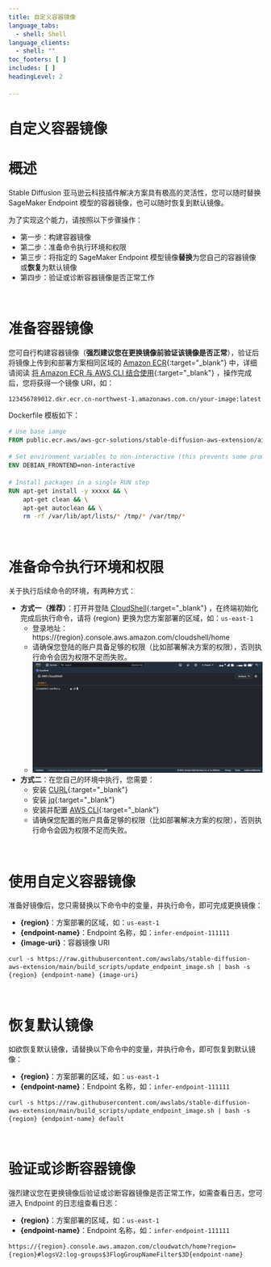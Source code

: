 ```yaml
---
title: 自定义容器镜像
language_tabs:
  - shell: Shell
language_clients:
  - shell: ""
toc_footers: [ ]
includes: [ ]
headingLevel: 2

---
```


<!-- Generator: Widdershins v4.0.1 -->

<h1 id="stable-diffusion-train-and-deploy-api">自定义容器镜像</h1>

# 概述

Stable Diffusion 亚马逊云科技插件解决方案具有极高的灵活性，您可以随时替换 SageMaker Endpoint 模型的容器镜像，也可以随时恢复到默认镜像。

为了实现这个能力，请按照以下步骤操作：

- 第一步：构建容器镜像
- 第二步：准备命令执行环境和权限
- 第三步：将指定的 SageMaker Endpoint 模型镜像**替换**为您自己的容器镜像或**恢复**为默认镜像
- 第四步：验证或诊断容器镜像是否正常工作

<br>

# 准备容器镜像

您可自行构建容器镜像（**强烈建议您在更换镜像前验证该镜像是否正常**），验证后将镜像上传到和部署方案相同区域的 [Amazon ECR](https://console.aws.amazon.com/ecr){:target="_blank"}
中，详细请阅读 [将 Amazon ECR 与 AWS CLI 结合使用](https://docs.aws.amazon.com/zh_cn/AmazonECR/latest/userguide/getting-started-cli.html){:target="_blank"}
，操作完成后，您将获得一个镜像 URI，如：

```shell
123456789012.dkr.ecr.cn-northwest-1.amazonaws.com.cn/your-image:latest
```

Dockerfile 模板如下：

```dockerfile
# Use base iamge
FROM public.ecr.aws/aws-gcr-solutions/stable-diffusion-aws-extension/aigc-webui-inference

# Set environment variables to non-interactive (this prevents some prompts)
ENV DEBIAN_FRONTEND=non-interactive

# Install packages in a single RUN step
RUN apt-get install -y xxxxx && \
    apt-get clean && \
    apt-get autoclean && \
    rm -rf /var/lib/apt/lists/* /tmp/* /var/tmp/*
```

<br>

# 准备命令执行环境和权限

关于执行后续命令的环境，有两种方式：

- **方式一（推荐）**：打开并登陆 [CloudShell](https://docs.aws.amazon.com/zh_cn/cloudshell/latest/userguide/welcome.html){:target="_blank"} ，在终端初始化完成后执行命令，请将 {region} 更换为您方案部署的区域，如：`us-east-1`
    - 登录地址：https://{region}.console.aws.amazon.com/cloudshell/home
    - 请确保您登陆的账户具备足够的权限（比如部署解决方案的权限），否则执行命令会因为权限不足而失败。
    - ![CloudShell](../images/CloudShell.png)
- **方式二**：在您自己的环境中执行，您需要：
    - 安装 [CURL](https://curl.se/){:target="_blank"}
    - 安装 [jq](https://jqlang.github.io/jq/){:target="_blank"}
    - 安装并配置 [AWS CLI](https://docs.aws.amazon.com/zh_cn/cli/latest/userguide/cli-chap-getting-started.html){:target="_blank"}
    - 请确保您配置的账户具备足够的权限（比如部署解决方案的权限），否则执行命令会因为权限不足而失败。

<br>

# 使用自定义容器镜像

准备好镜像后，您只需替换以下命令中的变量，并执行命令，即可完成更换镜像：

- **{region}**：方案部署的区域，如：`us-east-1`
- **{endpoint-name}**：Endpoint 名称，如：`infer-endpoint-111111`
- **{image-uri}**：容器镜像 URI

```shell
curl -s https://raw.githubusercontent.com/awslabs/stable-diffusion-aws-extension/main/build_scripts/update_endpoint_image.sh | bash -s {region} {endpoint-name} {image-uri}
```

<br>

# 恢复默认镜像

如欲恢复默认镜像，请替换以下命令中的变量，并执行命令，即可恢复到默认镜像：

- **{region}**：方案部署的区域，如：`us-east-1`
- **{endpoint-name}**：Endpoint 名称，如：`infer-endpoint-111111`

```shell
curl -s https://raw.githubusercontent.com/awslabs/stable-diffusion-aws-extension/main/build_scripts/update_endpoint_image.sh | bash -s {region} {endpoint-name} default
```

<br>

# 验证或诊断容器镜像

强烈建议您在更换镜像后验证或诊断容器镜像是否正常工作，如需查看日志，您可进入 Endpoint 的日志组查看日志：

- **{region}**：方案部署的区域，如：`us-east-1`
- **{endpoint-name}**：Endpoint 名称，如：`infer-endpoint-111111`

```shell
https://{region}.console.aws.amazon.com/cloudwatch/home?region={region}#logsV2:log-groups$3FlogGroupNameFilter$3D{endpoint-name}
```
